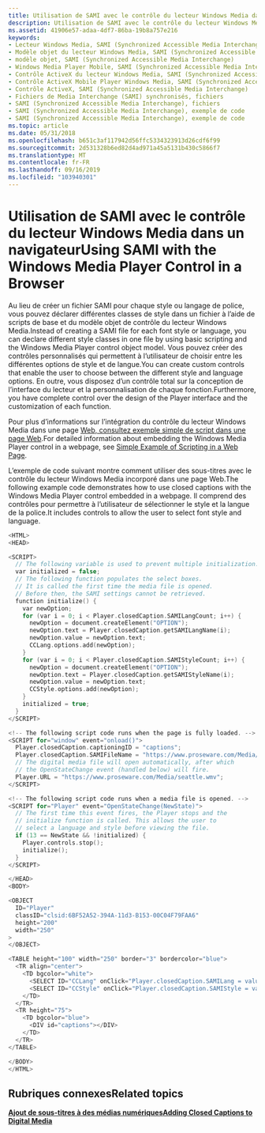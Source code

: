 ```yaml
---
title: Utilisation de SAMI avec le contrôle du lecteur Windows Media dans un navigateur
description: Utilisation de SAMI avec le contrôle du lecteur Windows Media dans un navigateur
ms.assetid: 41906e57-adaa-4df7-86ba-19b8a757e216
keywords:
- Lecteur Windows Media, SAMI (Synchronized Accessible Media Interchange)
- Modèle objet du lecteur Windows Media, SAMI (Synchronized Accessible Media Interchange)
- modèle objet, SAMI (Synchronized Accessible Media Interchange)
- Windows Media Player Mobile, SAMI (Synchronized Accessible Media Interchange)
- Contrôle ActiveX du lecteur Windows Media, SAMI (Synchronized Accessible Media Interchange)
- Contrôle ActiveX Mobile Player Windows Media, SAMI (Synchronized Accessible Media Interchange)
- Contrôle ActiveX, SAMI (Synchronized Accessible Media Interchange)
- Fichiers de Media Interchange (SAMI) synchronisés, fichiers
- SAMI (Synchronized Accessible Media Interchange), fichiers
- SAMI (Synchronized Accessible Media Interchange), exemple de code
- SAMI (Synchronized Accessible Media Interchange), exemple de code
ms.topic: article
ms.date: 05/31/2018
ms.openlocfilehash: b651c3af117942d56ffc5334323913d26cdf6f99
ms.sourcegitcommit: 2d531328b6ed82d4ad971a45a5131b430c5866f7
ms.translationtype: MT
ms.contentlocale: fr-FR
ms.lasthandoff: 09/16/2019
ms.locfileid: "103940301"
---
```

# <a name="using-sami-with-the-windows-media-player-control-in-a-browser"></a><span data-ttu-id="a1697-114">Utilisation de SAMI avec le contrôle du lecteur Windows Media dans un navigateur</span><span class="sxs-lookup"><span data-stu-id="a1697-114">Using SAMI with the Windows Media Player Control in a Browser</span></span>

<span data-ttu-id="a1697-115">Au lieu de créer un fichier SAMI pour chaque style ou langage de police, vous pouvez déclarer différentes classes de style dans un fichier à l’aide de scripts de base et du modèle objet de contrôle du lecteur Windows Media.</span><span class="sxs-lookup"><span data-stu-id="a1697-115">Instead of creating a SAMI file for each font style or language, you can declare different style classes in one file by using basic scripting and the Windows Media Player control object model.</span></span> <span data-ttu-id="a1697-116">Vous pouvez créer des contrôles personnalisés qui permettent à l’utilisateur de choisir entre les différentes options de style et de langue.</span><span class="sxs-lookup"><span data-stu-id="a1697-116">You can create custom controls that enable the user to choose between the different style and language options.</span></span> <span data-ttu-id="a1697-117">En outre, vous disposez d’un contrôle total sur la conception de l’interface du lecteur et la personnalisation de chaque fonction.</span><span class="sxs-lookup"><span data-stu-id="a1697-117">Furthermore, you have complete control over the design of the Player interface and the customization of each function.</span></span>

<span data-ttu-id="a1697-118">Pour plus d’informations sur l’intégration du contrôle du lecteur Windows Media dans une page [Web, consultez exemple simple de script dans une page Web](simple-example-of-scripting-in-a-web-page.md).</span><span class="sxs-lookup"><span data-stu-id="a1697-118">For detailed information about embedding the Windows Media Player control in a webpage, see [Simple Example of Scripting in a Web Page](simple-example-of-scripting-in-a-web-page.md).</span></span>

<span data-ttu-id="a1697-119">L’exemple de code suivant montre comment utiliser des sous-titres avec le contrôle du lecteur Windows Media incorporé dans une page Web.</span><span class="sxs-lookup"><span data-stu-id="a1697-119">The following example code demonstrates how to use closed captions with the Windows Media Player control embedded in a webpage.</span></span> <span data-ttu-id="a1697-120">Il comprend des contrôles pour permettre à l’utilisateur de sélectionner le style et la langue de la police.</span><span class="sxs-lookup"><span data-stu-id="a1697-120">It includes controls to allow the user to select font style and language.</span></span>


```C++
<HTML>
<HEAD>

<SCRIPT>
  // The following variable is used to prevent multiple initialization.
  var initialized = false;
  // The following function populates the select boxes.
  // It is called the first time the media file is opened.
  // Before then, the SAMI settings cannot be retrieved.
  function initialize() {
    var newOption;
    for (var i = 0; i < Player.closedCaption.SAMILangCount; i++) {
      newOption = document.createElement("OPTION");
      newOption.text = Player.closedCaption.getSAMILangName(i);
      newOption.value = newOption.text;
      CCLang.options.add(newOption);
    }
    for (var i = 0; i < Player.closedCaption.SAMIStyleCount; i++) {
      newOption = document.createElement("OPTION");
      newOption.text = Player.closedCaption.getSAMIStyleName(i);
      newOption.value = newOption.text;
      CCStyle.options.add(newOption);
    }
    initialized = true;
  }
</SCRIPT>

<!-- The following script code runs when the page is fully loaded. -->
<SCRIPT for="window" event="onload()">
  Player.closedCaption.captioningID = "captions";
  Player.closedCaption.SAMIFileName = "https://www.proseware.com/Media/seattle.smi";
  // The digital media file will open automatically, after which
  // the OpenStateChange event (handled below) will fire.
  Player.URL = "https://www.proseware.com/Media/seattle.wmv";
</SCRIPT>

<!-- The following script code runs when a media file is opened. -->
<SCRIPT for="Player" event="OpenStateChange(NewState)">
  // The first time this event fires, the Player stops and the 
  // initialize function is called. This allows the user to 
  // select a language and style before viewing the file.
  if (13 == NewState && !initialized) {
    Player.controls.stop();
    initialize();
  }
</SCRIPT>

</HEAD>
<BODY>

<OBJECT 
  ID="Player" 
  classID="clsid:6BF52A52-394A-11d3-B153-00C04F79FAA6"
  height="200" 
  width="250"
>
</OBJECT>

<TABLE height="100" width="250" border="3" bordercolor="blue">
  <TR align="center">
    <TD bgcolor="white">
      <SELECT ID="CCLang" onClick="Player.closedCaption.SAMILang = value"></SELECT>
      <SELECT ID="CCStyle" onClick="Player.closedCaption.SAMIStyle = value"></SELECT>
    </TD>
  </TR>
  <TR height="75">
    <TD bgcolor="blue">
      <DIV id="captions"></DIV>
    </TD>
  </TR>
</TABLE>

</BODY>
</HTML>

```



## <a name="related-topics"></a><span data-ttu-id="a1697-121">Rubriques connexes</span><span class="sxs-lookup"><span data-stu-id="a1697-121">Related topics</span></span>

<dl> <dt>

[<span data-ttu-id="a1697-122">**Ajout de sous-titres à des médias numériques**</span><span class="sxs-lookup"><span data-stu-id="a1697-122">**Adding Closed Captions to Digital Media**</span></span>](adding-closed-captions-to-digital-media.md)
</dt> </dl>

 

 




